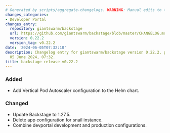 ```yaml
---
# Generated by scripts/aggregate-changelogs. WARNING: Manual edits to this files will be overwritten.
changes_categories:
- Developer Portal
changes_entry:
  repository: giantswarm/backstage
  url: https://github.com/giantswarm/backstage/blob/master/CHANGELOG.md#0222---2024-06-05
  version: 0.22.2
  version_tag: v0.22.2
date: '2024-06-05T07:32:10'
description: Changelog entry for giantswarm/backstage version 0.22.2, published on
  05 June 2024, 07:32.
title: backstage release v0.22.2
---
```


### Added
- Add Vertical Pod Autoscaler configuration to the Helm chart.
### Changed
- Update Backstage to 1.27.5.
- Delete app configuration for snail instance.
- Combine devportal development and production configurations.
